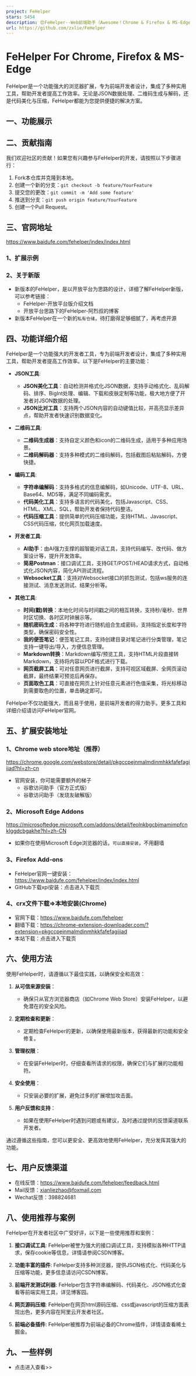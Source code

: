 ```yaml
---
project: FeHelper
stars: 5454
description: 😍FeHelper--Web前端助手（Awesome！Chrome & Firefox & MS-Edge Extension, All in one Toolbox!）
url: https://github.com/zxlie/FeHelper
---
```


FeHelper For Chrome, Firefox & MS-Edge
======================================

FeHelper是一个功能强大的浏览器扩展，专为前端开发者设计，集成了多种实用工具，帮助开发者提高工作效率。无论是JSON数据处理、二维码生成与解码，还是代码美化与压缩，FeHelper都能为您提供便捷的解决方案。

一、功能展示
------

二、贡献指南
------

我们欢迎社区的贡献！如果您有兴趣参与FeHelper的开发，请按照以下步骤进行：

1.  Fork本仓库并克隆到本地。
2.  创建一个新的分支：`git checkout -b feature/YourFeature`
3.  提交您的更改：`git commit -m 'Add some feature'`
4.  推送到分支：`git push origin feature/YourFeature`
5.  创建一个Pull Request。

三、官网地址
------

https://www.baidufe.com/fehelper/index/index.html

### 1、扩展示例

### 2、关于新版

-   新版本的FeHelper，是以开放平台为思路的设计，详细了解FeHelper新版，可以参考链接：
    -   FeHelper-开放平台版介绍文档
    -   开放平台思路下的FeHelper-阿烈叔的博客
-   新版本FeHelper在一个新的`私有仓储`，待打磨得足够细腻了，再考虑开源

四、功能详细介绍
--------

FeHelper是一个功能强大的开发者工具，专为前端开发者设计，集成了多种实用工具，帮助开发者提高工作效率。以下是FeHelper的主要功能：

-   **JSON工具**:
    
    -   **JSON美化工具**：自动检测并格式化JSON数据，支持手动格式化、乱码解码、排序、BigInt处理、编辑、下载和皮肤定制等功能，极大地方便了开发者对JSON数据的处理。
    -   **JSON比对工具**：支持两个JSON内容的自动键值比较，并高亮显示差异点，帮助开发者快速识别数据变化。
-   **二维码工具**:
    
    -   **二维码生成器**：支持自定义颜色和icon的二维码生成，适用于多种应用场景。
    -   **二维码解码器**：支持多种模式的二维码解码，包括截图后粘贴解码，方便快捷。
-   **编码工具**:
    
    -   **字符串编解码**：支持多格式的信息编解码，如Unicode、UTF-8、URL、Base64、MD5等，满足不同编码需求。
    -   **代码美化工具**：支持多语言的代码美化，包括Javascript、CSS、HTML、XML、SQL，帮助开发者保持代码整洁。
    -   **代码压缩工具**：提供简单的代码压缩功能，支持HTML、Javascript、CSS代码压缩，优化网页加载速度。
-   **开发者工具**:
    
    -   **AI助手**：由AI强力支撑的超智能对话工具，支持代码编写、改代码、做方案设计等，提升开发效率。
    -   **简易Postman**：接口调试工具，支持GET/POST/HEAD请求方式，自动格式化JSON内容，简化API测试流程。
    -   **Websocket工具**：支持对Websocket接口的抓包测试，包括ws服务的连接测试、消息发送测试、结果分析等。
-   **其他工具**:
    
    -   **时间(戳)转换**：本地化时间与时间戳之间的相互转换，支持秒/毫秒、世界时区切换、各时区时钟展示等。
    -   **随机密码生成**：将各种字符进行随机组合生成密码，支持指定长度和字符类型，确保密码安全性。
    -   **我的便签笔记**：便签笔记工具，支持创建目录对笔记进行分类管理，笔记支持一键导出/导入，方便信息管理。
    -   **Markdown转换**：Markdown编写/预览工具，支持HTML片段直接转Markdown，支持将内容以PDF格式进行下载。
    -   **网页截屏工具**：可对任意网页进行截屏，支持可视区域截屏、全网页滚动截屏，最终结果可预览后再保存。
    -   **页面取色工具**：可直接在网页上针对任意元素进行色值采集，将光标移动到需要取色的位置，单击确定即可。

FeHelper不仅功能强大，而且易于使用，是前端开发者的得力助手。更多工具和详细介绍请访问FeHelper官网。

五、扩展安装地址
--------

### 1、Chrome web store地址（推荐）

https://chrome.google.com/webstore/detail/pkgccpejnmalmdinmhkkfafefagiiiad?hl=zh-cn

-   官网安装，你可能需要额外的梯子
    -   谷歌访问助手（官方正式版）
    -   谷歌访问助手（发烧友破解版）

### 2、Microsoft Edge Addons

https://microsoftedge.microsoft.com/addons/detail/feolnkbgcbjmamimpfcnklggdcbgakhe?hl=zh-CN

-   如果你在使用Microsoft Edge浏览器的话，`可以直接安装`，不用翻墙

### 3、Firefox Add-ons

-   FeHelper官网一键安装： https://www.baidufe.com/fehelper/index/index.html
-   GitHub下载xpi安装：点击进入下载页

### 4、crx文件下载=>本地安装(Chrome)

-   官网下载：https://www.baidufe.com/fehelper
-   翻墙下载：https://chrome-extension-downloader.com/?extension=pkgccpejnmalmdinmhkkfafefagiiiad
-   本站下载：点击进入下载页

六、使用方法
------

使用FeHelper时，请遵循以下最佳实践，以确保安全和高效：

1.  **从可信来源安装**：
    
    -   确保只从官方浏览器商店（如Chrome Web Store）安装FeHelper，以避免潜在的安全风险。
2.  **定期检查和更新**：
    
    -   定期检查FeHelper的更新，以确保使用最新版本，获得最新的功能和安全修复。
3.  **管理权限**：
    
    -   在安装FeHelper时，仔细查看所请求的权限，确保它们与扩展的功能相符。
4.  **安全使用**：
    
    -   只安装必要的扩展，避免过多的扩展增加攻击面。
5.  **用户反馈和支持**：
    
    -   如果在使用FeHelper时遇到问题或有建议，及时通过提供的反馈渠道联系开发者。

通过遵循这些指南，您可以更安全、更高效地使用FeHelper，充分发挥其强大的功能。

七、用户反馈渠道
--------

-   在线反馈：https://www.baidufe.com/fehelper/feedback.html
-   Mail反馈：xianliezhao@foxmail.com
-   Wechat反馈：398824681  
    

八、使用推荐与案例
---------

FeHelper在开发者社区中广受好评，以下是一些使用推荐和案例：

1.  **接口调试工具**: FeHelper被誉为强大的接口调试工具，支持模拟各种HTTP请求，保存cookie等信息，详情请参阅CSDN博客。
    
2.  **功能丰富的插件**: FeHelper支持多种浏览器，提供JSON格式化、代码美化与压缩等功能，更多信息请访问CSDN博客。
    
3.  **前端开发测试利器**: FeHelper包含字符串编解码、代码美化、JSON格式化查看等前端实用工具，详见博客园。
    
4.  **网页源码压缩**: FeHelper在网页html源码压缩、css或javascript的压缩方面表现出色，更多内容在阿里云开发者社区。
    
5.  **前端必备插件**: FeHelper被推荐为前端必备的Chrome插件，详情请查看稀土掘金。
    

九、一些样例
------

-   点击进入查看>>
